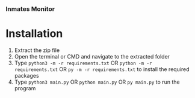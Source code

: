 ### Inmates Monitor

# Installation

1. Extract the zip file
2. Open the terminal or CMD and navigate to the extracted folder
3. Type `python3 -m -r requirements.txt` OR `python -m -r requirements.txt` OR `py -m -r requirements.txt` to install the required packages
4. Type `python3 main.py` OR `python main.py` OR `py main.py` to run the program
